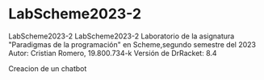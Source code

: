 # LabScheme2023-2

LabScheme2023-2
LabScheme2023-2 Laboratorio de la asignatura "Paradigmas de la programación" en Scheme,segundo semestre del 2023 Autor: Cristian Romero, 19.800.734-k Versión de DrRacket: 8.4

Creacion de un chatbot